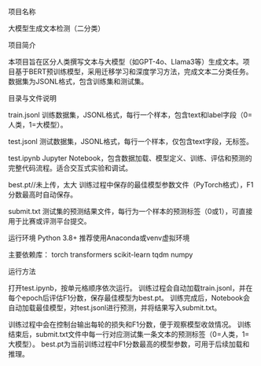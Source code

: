项目名称

  大模型生成文本检测（二分类）

项目简介

  本项目旨在区分人类撰写文本与大模型（如GPT-4o、Llama3等）生成文本。项目基于BERT预训练模型，采用迁移学习和深度学习方法，完成文本二分类任务。数据集为JSONL格式，包含训练集和测试集。

目录与文件说明

train.jsonl
训练数据集，JSONL格式，每行一个样本，包含text和label字段（0=人类，1=大模型）。

test.jsonl
测试数据集，JSONL格式，每行一个样本，仅包含text字段，无标签。

test.ipynb
Jupyter Notebook，包含数据加载、模型定义、训练、评估和预测的完整代码流程。适合交互式实验和调试。

best.pt//未上传，太大
训练过程中保存的最佳模型参数文件（PyTorch格式），F1分数最高时自动保存。

submit.txt
测试集的预测结果文件，每行为一个样本的预测标签（0或1），可直接用于比赛或评测平台提交。

运行环境
Python 3.8+
推荐使用Anaconda或venv虚拟环境

主要依赖库：
torch
transformers
scikit-learn
tqdm
numpy

运行方法

打开test.ipynb，按单元格顺序依次运行。
训练过程会自动加载train.jsonl，并在每个epoch后评估F1分数，保存最佳模型为best.pt。
训练完成后，Notebook会自动加载最佳模型，对test.jsonl进行预测，并将结果写入submit.txt。

训练过程中会在控制台输出每轮的损失和F1分数，便于观察模型收敛情况。
训练结束后，submit.txt文件中每一行对应测试集一条文本的预测标签（0=人类，1=大模型）。
best.pt为当前训练过程中F1分数最高的模型参数，可用于后续加载和推理。
